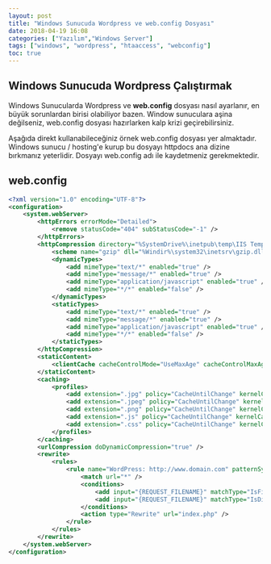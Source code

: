 ```yaml
---
layout: post
title: "Windows Sunucuda Wordpress ve web.config Dosyası"
date: 2018-04-19 16:08
categories: ["Yazılım","Windows Server"]
tags: ["windows", "wordpress", "htaaccess", "webconfig"]
toc: true
---
```


## Windows Sunucuda Wordpress Çalıştırmak
Windows Sunucularda Wordpress ve **web.config** dosyası nasıl ayarlanır, en büyük sorunlardan birisi olabiliyor bazen. Window sunuculara aşina değilseniz, web.config dosyası hazırlarken kalp krizi geçirebilirsiniz.

Aşağıda direkt kullanabileceğiniz örnek web.config dosyası yer almaktadır. Windows sunucu / hosting'e kurup bu dosyayı httpdocs ana dizine bırkmanız yeterlidir. Dosyayı web.config adı ile kaydetmeniz gerekmektedir.

## web.config
```xml
<?xml version="1.0" encoding="UTF-8"?>
<configuration>
    <system.webServer>
        <httpErrors errorMode="Detailed">
            <remove statusCode="404" subStatusCode="-1" />
        </httpErrors>
        <httpCompression directory="%SystemDrive%\inetpub\temp\IIS Temporary Compressed Files">
            <scheme name="gzip" dll="%Windir%\system32\inetsrv\gzip.dll" />
            <dynamicTypes>
                <add mimeType="text/*" enabled="true" />
                <add mimeType="message/*" enabled="true" />
                <add mimeType="application/javascript" enabled="true" />
                <add mimeType="*/*" enabled="false" />
            </dynamicTypes>
            <staticTypes>
                <add mimeType="text/*" enabled="true" />
                <add mimeType="message/*" enabled="true" />
                <add mimeType="application/javascript" enabled="true" />
                <add mimeType="*/*" enabled="false" />
            </staticTypes>
        </httpCompression>
        <staticContent>
            <clientCache cacheControlMode="UseMaxAge" cacheControlMaxAge="8.00:00:00" />
        </staticContent>
        <caching>
            <profiles>
                <add extension=".jpg" policy="CacheUntilChange" kernelCachePolicy="CacheUntilChange" />
                <add extension=".jpeg" policy="CacheUntilChange" kernelCachePolicy="CacheUntilChange" />
                <add extension=".png" policy="CacheUntilChange" kernelCachePolicy="CacheUntilChange" />
                <add extension=".js" policy="CacheUntilChange" kernelCachePolicy="CacheUntilChange" />
                <add extension=".css" policy="CacheUntilChange" kernelCachePolicy="CacheUntilChange" />
            </profiles>
        </caching>
        <urlCompression doDynamicCompression="true" />
        <rewrite>
            <rules>
                <rule name="WordPress: http://www.domain.com" patternSyntax="Wildcard">
                    <match url="*" />
                    <conditions>
                        <add input="{REQUEST_FILENAME}" matchType="IsFile" negate="true" />
                        <add input="{REQUEST_FILENAME}" matchType="IsDirectory" negate="true" />
                    </conditions>
                    <action type="Rewrite" url="index.php" />
                </rule>
            </rules>
        </rewrite>
    </system.webServer>
</configuration>
```